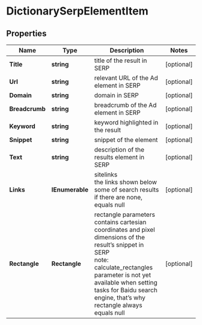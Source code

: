# DictionarySerpElementItem


## Properties

| Name | Type | Description | Notes |
|------------ | ------------- | ------------- | -------------|
**Title** | **string** | title of the result in SERP |[optional]|
**Url** | **string** | relevant URL of the Ad element in SERP |[optional]|
**Domain** | **string** | domain in SERP |[optional]|
**Breadcrumb** | **string** | breadcrumb of the Ad element in SERP |[optional]|
**Keyword** | **string** | keyword highlighted in the result |[optional]|
**Snippet** | **string** | snippet of the element |[optional]|
**Text** | **string** | description of the results element in SERP |[optional]|
**Links** | **IEnumerable<LinkElement>** | sitelinks<br>the links shown below some of search results<br>if there are none, equals null |[optional]|
**Rectangle** | **Rectangle** | rectangle parameters<br>contains cartesian coordinates and pixel dimensions of the result’s snippet in SERP<br>note: calculate_rectangles parameter is not yet available when setting tasks for Baidu search engine, that’s why rectangle always equals null |[optional]|